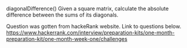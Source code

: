 diagonalDifference()
Given a square matrix, calculate the absolute difference between the sums of its diagonals.

Question was gotten from hackeRank website. Link to questions below.
https://www.hackerrank.com/interview/preparation-kits/one-month-preparation-kit/one-month-week-one/challenges